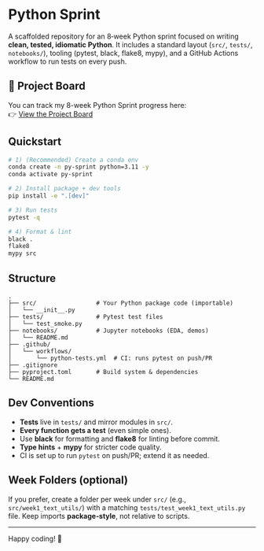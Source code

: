 # Python Sprint

A scaffolded repository for an 8‑week Python sprint focused on writing **clean, tested, idiomatic Python**.
It includes a standard layout (`src/`, `tests/`, `notebooks/`), tooling (pytest, black, flake8, mypy),
and a GitHub Actions workflow to run tests on every push.


## 📌 Project Board

You can track my 8-week Python Sprint progress here:  
👉 [View the Project Board](https://github.com/users/mzanda/projects/1)

## Quickstart

```bash
# 1) (Recommended) Create a conda env
conda create -n py-sprint python=3.11 -y
conda activate py-sprint

# 2) Install package + dev tools
pip install -e ".[dev]"

# 3) Run tests
pytest -q

# 4) Format & lint
black .
flake8
mypy src
```

## Structure

```
.
├── src/                 # Your Python package code (importable)
│   └── __init__.py
├── tests/               # Pytest test files
│   └── test_smoke.py
├── notebooks/           # Jupyter notebooks (EDA, demos)
│   └── README.md
├── .github/
│   └── workflows/
│       └── python-tests.yml  # CI: runs pytest on push/PR
├── .gitignore
├── pyproject.toml       # Build system & dependencies
└── README.md
```

## Dev Conventions

- **Tests** live in `tests/` and mirror modules in `src/`.
- **Every function gets a test** (even simple ones).
- Use **black** for formatting and **flake8** for linting before commit.
- **Type hints** + **mypy** for stricter code quality.
- CI is set up to run `pytest` on push/PR; extend it as needed.

## Week Folders (optional)
If you prefer, create a folder per week under `src/` (e.g., `src/week1_text_utils/`) with a matching `tests/test_week1_text_utils.py` file.
Keep imports **package‑style**, not relative to scripts.

---

Happy coding! 🚀